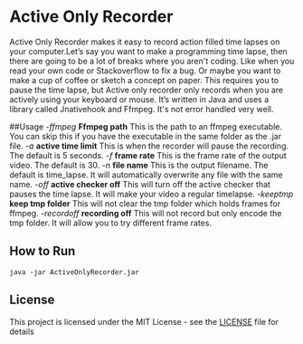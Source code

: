 # Active Only Recorder
Active Only Recorder makes it easy to record action filled time lapses on your computer.Let’s say you want to make a programming time lapse, then there are going to be a lot of breaks where you aren't coding. Like when you read your own code or Stackoverflow to fix a bug. Or maybe you want to make a cup of coffee or sketch a concept on paper. This requires you to pause the time lapse, but Active only recorder only records when you are actively using your keyboard or mouse.
It’s written in Java and uses a library called Jnativehook and Ffmpeg. It's not error handled very well.

##Usage
*-ffmpeg*   **Ffmpeg path** This is the path to an ffmpeg executable. You can skip this if you have the executable in the same folder as the .jar file.
*-a*   **active time limit** This is when the recorder will pause the recording. The default is 5 seconds.
*-f*   **frame rate** This is the frame rate of the output video. The default is 30.
*-n*   **file name** This is the output filename. The default is time_lapse. It will automatically overwrite any file with the same name.
*-off*     **active checker off** This will turn off the active checker that pauses the time lapse. It will make your video a regular timelapse.
*-keeptmp*    **keep tmp folder** This will not clear the tmp folder which holds frames for ffmpeg. 
*-recordoff*  **recording off** This will not record but only encode the tmp folder. It will allow you to try different frame rates. 

## How to Run

```
java -jar ActiveOnlyRecorder.jar
```

## License

This project is licensed under the MIT License - see the [LICENSE](LICENSE) file for details